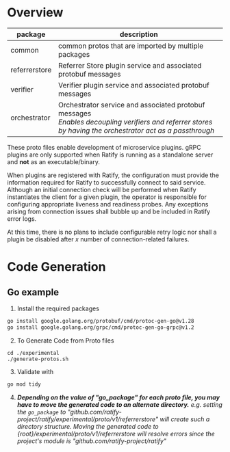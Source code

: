 # Overview

| package | description |
| --- | --- |
| common | common protos that are imported by multiple packages |
| referrerstore | Referrer Store plugin service and associated protobuf messages |
| verifier | Verifier plugin service and associated protobuf messages |
| orchestrator | Orchestrator service and associated protobuf messages <br/> _Enables decoupling verifiers and referrer stores by having the orchestrator act as a passthrough_ |

These proto files enable development of microservice plugins. gRPC plugins are only supported when Ratify is running as a standalone server and **not** as an executable/binary.

When plugins are registered with Ratify, the configuration must provide the information required for Ratify to successfully connect to said service. Although an initial connection check will be performed when Ratify instantiates the client for a given plugin, the operator is responsible for configuring appropriate liveness and readiness probes. Any exceptions arising from connection issues shall bubble up and be included in Ratify error logs. 

At this time, there is no plans to include configurable retry logic nor shall a plugin be disabled after _x_ number of connection-related failures. 

# Code Generation

## Go example
1. Install the required packages
```sh
go install google.golang.org/protobuf/cmd/protoc-gen-go@v1.28
go install google.golang.org/grpc/cmd/protoc-gen-go-grpc@v1.2
```
2. To Generate Code from Proto files  
```
cd ./experimental
./generate-protos.sh
```
3. Validate with 
```sh
go mod tidy
```
4. _**Depending on the value of "go_package" for each proto file, you may have to move the generated code to an alternate directory.**_ _e.g. setting the `go_package` to "github.com/ratify-project/ratify/experimental/proto/v1/referrerstore" will create such a directory structure. Moving the generated code to {root}/experimental/proto/v1/referrerstore will resolve errors since the project's module is "github.com/ratify-project/ratify"_
